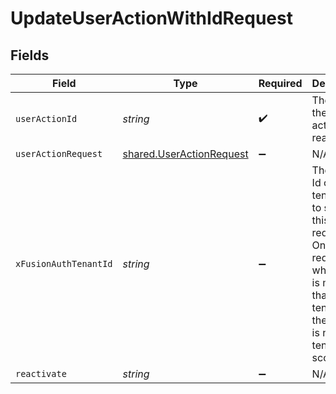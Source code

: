 # UpdateUserActionWithIdRequest


## Fields

| Field                                                                                                                                              | Type                                                                                                                                               | Required                                                                                                                                           | Description                                                                                                                                        |
| -------------------------------------------------------------------------------------------------------------------------------------------------- | -------------------------------------------------------------------------------------------------------------------------------------------------- | -------------------------------------------------------------------------------------------------------------------------------------------------- | -------------------------------------------------------------------------------------------------------------------------------------------------- |
| `userActionId`                                                                                                                                     | *string*                                                                                                                                           | :heavy_check_mark:                                                                                                                                 | The Id of the user action to reactivate.                                                                                                           |
| `userActionRequest`                                                                                                                                | [shared.UserActionRequest](../../models/shared/useractionrequest.md)                                                                               | :heavy_minus_sign:                                                                                                                                 | N/A                                                                                                                                                |
| `xFusionAuthTenantId`                                                                                                                              | *string*                                                                                                                                           | :heavy_minus_sign:                                                                                                                                 | The unique Id of the tenant used to scope this API request. Only required when there is more than one tenant and the API key is not tenant-scoped. |
| `reactivate`                                                                                                                                       | *string*                                                                                                                                           | :heavy_minus_sign:                                                                                                                                 | N/A                                                                                                                                                |